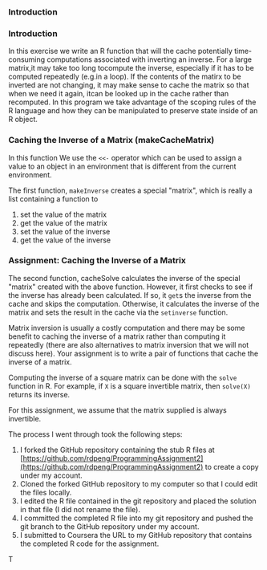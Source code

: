 ### Introduction

### Introduction

In this exercise we write an R function that will the cache potentially time-consuming computations associated with inverting an inverse. For a large matrix,it may take too long tocompute the inverse, especially if it has to be computed repeatedly (e.g.in a loop). If the contents of the matirx to be inverted are not changing, it may make sense to cache the matrix so that when we need it again, itcan be looked up in the cache rather than recomputed. In this program we take advantage of the scoping rules of the R language and how they can be manipulated to preserve state inside of an R object.

### Caching the Inverse of a Matrix (makeCacheMatrix)

In this function We use the `<<-` operator which can be used to
assign a value to an object in an environment that is different from the
current environment. 

The first function, `makeInverse` creates a special "matrix", which is
really a list containing a function to

1.  set the value of the matrix
2.  get the value of the matrix
3.  set the value of the inverse
4.  get the value of the inverse



### Assignment: Caching the Inverse of a Matrix

The second function, cacheSolve calculates the inverse of the special "matrix"
created with the above function. However, it first checks to see if the
inverse has already been calculated. If so, it `get`s the inverse from the
cache and skips the computation. Otherwise, it calculates the inverse of
the matrix and sets the result in the cache via the `setinverse`
function.

Matrix inversion is usually a costly computation and there may be some
benefit to caching the inverse of a matrix rather than computing it
repeatedly (there are also alternatives to matrix inversion that we will
not discuss here). Your assignment is to write a pair of functions that
cache the inverse of a matrix.

Computing the inverse of a square matrix can be done with the `solve`
function in R. For example, if `X` is a square invertible matrix, then
`solve(X)` returns its inverse.

For this assignment, we assume that the matrix supplied is always
invertible.

The process I went through took the following steps:

1.  I forked the GitHub repository containing the stub R files at
    [https://github.com/rdpeng/ProgrammingAssignment2](https://github.com/rdpeng/ProgrammingAssignment2)
    to create a copy under my account.
2.  Cloned the forked GitHub repository to my computer so that I could
    edit the files locally.
3.  I edited the R file contained in the git repository and placed the
    solution in that file (I did not rename the file).
4.  I committed the completed R file into my git repository and pushed the
    git branch to the GitHub repository under my account.
5.  I submitted to Coursera the URL to my GitHub repository that contains
    the completed R code for the assignment.





T

